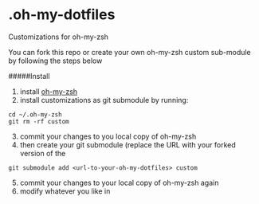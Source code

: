 .oh-my-dotfiles
===============

Customizations for oh-my-zsh

You can fork this repo or create your own oh-my-zsh custom sub-module by following the steps below

#####Install

1. install [oh-my-zsh](https://github.com/robbyrussell/oh-my-zsh)
2. install customizations as git submodule by running: 

```
cd ~/.oh-my-zsh
git rm -rf custom
```
3. commit your changes to you local copy of oh-my-zsh
4. then create your git submodule (replace the URL with your forked version of the 

```
git submodule add <url-to-your-oh-my-dotfiles> custom

```

5. commit your changes to your local copy of oh-my-zsh again
6. modify whatever you like in 
